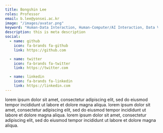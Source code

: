 ```yaml
---
title: Bongshin Lee
roles: Professor
email: b.lee@yonsei.ac.kr
image: "/images/avatar.png"
keyword: "Human-Data Interaction, Human-Computer/AI Interaction, Data Visualization"
description: this is meta description
social:
  - name: github
    icon: fa-brands fa-github
    link: https://github.com

  - name: twitter
    icon: fa-brands fa-twitter
    link: https://twitter.com

  - name: linkedin
    icon: fa-brands fa-linkedin
    link: https://linkedin.com
---
```


lorem ipsum dolor sit amet, consectetur adipiscing elit, sed do eiusmod tempor incididunt ut labore et dolore magna aliqua.
lorem ipsum dolor sit amet, consectetur adipiscing elit, sed do eiusmod tempor incididunt ut labore et dolore magna aliqua.
lorem ipsum dolor sit amet, consectetur adipiscing elit, sed do eiusmod tempor incididunt ut labore et dolore magna aliqua.